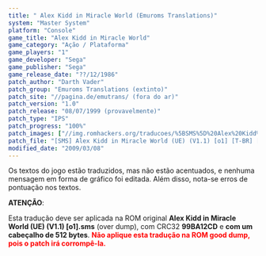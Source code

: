 ```yaml
---
title: " Alex Kidd in Miracle World (Emuroms Translations)"
system: "Master System"
platform: "Console"
game_title: "Alex Kidd in Miracle World"
game_category: "Ação / Plataforma"
game_players: "1"
game_developer: "Sega"
game_publisher: "Sega"
game_release_date: "??/12/1986"
patch_author: "Darth Vader"
patch_group: "Emuroms Translations (extinto)"
patch_site: "//pagina.de/emutrans/ (fora do ar)"
patch_version: "1.0"
patch_release: "08/07/1999 (provavelmente)"
patch_type: "IPS"
patch_progress: "100%"
patch_images: ["//img.romhackers.org/traducoes/%5BSMS%5D%20Alex%20Kidd%20in%20Miracle%20World%20-%20Emuroms%20Translations%20-%201.png","//img.romhackers.org/traducoes/%5BSMS%5D%20Alex%20Kidd%20in%20Miracle%20World%20-%20Emuroms%20Translations%20-%202.png","//img.romhackers.org/traducoes/%5BSMS%5D%20Alex%20Kidd%20in%20Miracle%20World%20-%20Emuroms%20Translations%20-%203.png"]
patch_file: "[SMS] Alex Kidd in Miracle World (UE) (V1.1) [o1] [T-BR] [T-Darth Vader G-Emuroms Translations] [V-1.0 A-1999].zip"
modified_date: "2009/03/08"
---
```

Os textos do jogo estão traduzidos, mas não estão acentuados, e nenhuma mensagem em forma de gráfico foi editada. Além disso, nota-se erros de pontuação nos textos.

<b>ATENÇÃO</b>:

Esta tradução deve ser aplicada na ROM original <b>Alex Kidd in Miracle World (UE) (V1.1) [o1].sms</b> (over dump), com CRC32 <b>99BA12CD</b> e <b>com um cabeçalho de 512 bytes</b>. <span style="color:red"><b>Não aplique esta tradução na ROM good dump, pois o patch irá corrompê-la.</b></span>
